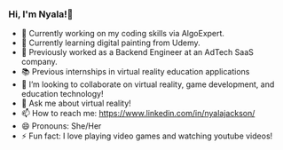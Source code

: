 ### Hi, I'm Nyala!👋

<!--
**nyjackson/nyjackson** is a ✨ _special_ ✨ repository because its `README.md` (this file) appears on your GitHub profile.

Here are some ideas to get you started:


-->
- 🔭 Currently working on my coding skills via AlgoExpert.  
- 🌱 Currently learning digital painting from Udemy.
- 💼 Previously worked as a Backend Engineer at an AdTech SaaS company.
- 📚 Previous internships in virtual reality education applications
- 👯 I’m looking to collaborate on virtual reality, game development, and education technology!
- 💬 Ask me about virtual reality!
- 📫 How to reach me: https://www.linkedin.com/in/nyalajackson/
- 😄 Pronouns: She/Her
- ⚡ Fun fact: I love playing video games and watching youtube videos!
